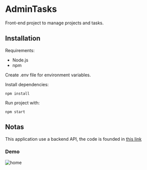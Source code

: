 # AdminTasks

Front-end project to manage projects and tasks.

## Installation

Requirements:

* Node.js
* npm

Create .env file for environment variables.

Install dependencies:

```
npm install
```

Run project with:

```
npm start
```

## Notas

This application use a backend API, the code is founded in [this link](https://github.com/pablosilvab/admintasks-backend)

### Demo

![home](./img/home.png)

